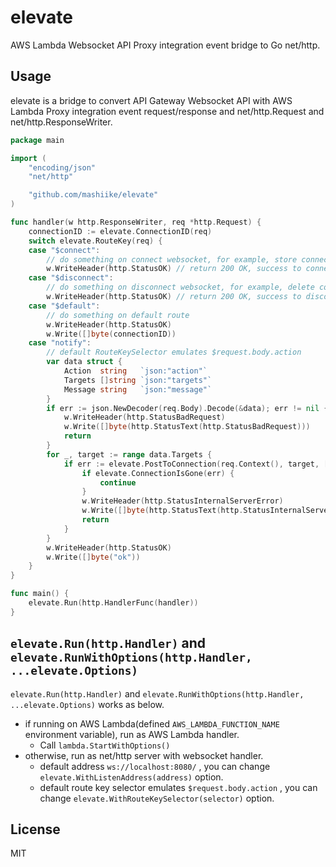 # elevate
AWS Lambda Websocket API Proxy integration event bridge to Go net/http.

## Usage

elevate is a bridge to convert API Gateway Websocket API with AWS Lambda Proxy integration event request/response and net/http.Request and net/http.ResponseWriter.

```go
package main

import (
	"encoding/json"
	"net/http"

	"github.com/mashiike/elevate"
)

func handler(w http.ResponseWriter, req *http.Request) {
	connectionID := elevate.ConnectionID(req)
	switch elevate.RouteKey(req) {
	case "$connect":
		// do something on connect websocket, for example, store connection id to database.
		w.WriteHeader(http.StatusOK) // return 200 OK, success to connect.
	case "$disconnect":
		// do something on disconnect websocket, for example, delete connection id from database.
		w.WriteHeader(http.StatusOK) // return 200 OK, success to disconnect.
	case "$default":
		// do something on default route
		w.WriteHeader(http.StatusOK)
		w.Write([]byte(connectionID))
	case "notify":
		// default RouteKeySelector emulates $request.body.action
		var data struct {
			Action  string   `json:"action"`
			Targets []string `json:"targets"`
			Message string   `json:"message"`
		}
		if err := json.NewDecoder(req.Body).Decode(&data); err != nil {
			w.WriteHeader(http.StatusBadRequest)
			w.Write([]byte(http.StatusText(http.StatusBadRequest)))
			return
		}
		for _, target := range data.Targets {
			if err := elevate.PostToConnection(req.Context(), target, []byte(data.Message)); err != nil {
				if elevate.ConnectionIsGone(err) {
					continue
				}
				w.WriteHeader(http.StatusInternalServerError)
				w.Write([]byte(http.StatusText(http.StatusInternalServerError)))
				return
			}
		}
		w.WriteHeader(http.StatusOK)
		w.Write([]byte("ok"))
	}
}

func main() {
	elevate.Run(http.HandlerFunc(handler))
}
```

## `elevate.Run(http.Handler)` and `elevate.RunWithOptions(http.Handler, ...elevate.Options)`

`elevate.Run(http.Handler)` and `elevate.RunWithOptions(http.Handler, ...elevate.Options)` works as below.

- if running on AWS Lambda(defined `AWS_LAMBDA_FUNCTION_NAME` environment variable), run as AWS Lambda handler.
    - Call `lambda.StartWithOptions()`
- otherwise, run as net/http server with websocket handler.
    - default address `ws://localhost:8080/` , you can change `elevate.WithListenAddress(address)` option.
    - default route key selector emulates `$request.body.action` , you can change `elevate.WithRouteKeySelector(selector)` option.

## License

MIT
